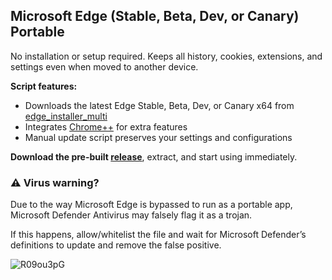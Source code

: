 ## Microsoft Edge (Stable, Beta, Dev, or Canary) Portable

No installation or setup required. Keeps all history, cookies, extensions, and settings even when moved to another device.

**Script features:**

* Downloads the latest Edge Stable, Beta, Dev, or Canary x64 from [edge_installer_multi](https://github.com/bibicadotnet/edge_installer_multi/releases)
* Integrates [Chrome++](https://github.com/Bush2021/chrome_plus) for extra features
* Manual update script preserves your settings and configurations

**Download the pre-built [release](https://github.com/bibicadotnet/microsoft-edge-multi-portable/releases)**, extract, and start using immediately.

### ⚠ Virus warning?

Due to the way Microsoft Edge is bypassed to run as a portable app, Microsoft Defender Antivirus may falsely flag it as a trojan.

If this happens, allow/whitelist the file and wait for Microsoft Defender’s definitions to update and remove the false positive.

<img src="https://img.bibica.net/R09ou3pG.png" alt="R09ou3pG">

